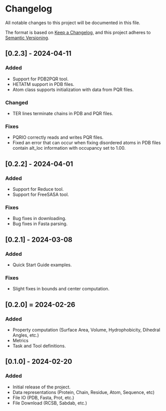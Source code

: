 # Changelog

All notable changes to this project will be documented in this file.

The format is based on [Keep a Changelog](https://keepachangelog.com/en/1.0.0/),
and this project adheres to [Semantic Versioning](https://semver.org/spec/v2.0.0.html).

## [0.2.3] - 2024-04-11

### Added
- Support for PDB2PQR tool.
- HETATM support in PDB files.
- Atom class supports initialization with data from PQR files.

### Changed
- TER lines terminate chains in PDB and PQR files.

### Fixes
- PQRIO correctly reads and writes PQR files.
- Fixed an error that can occur when fixing disordered atoms in PDB files contain alt_loc information with occupancy set to 1.00.

## [0.2.2] - 2024-04-01

### Added
- Support for Reduce tool.
- Support for FreeSASA tool.

### Fixes
- Bug fixes in downloading.
- Bug fixes in Fasta parsing.

## [0.2.1] - 2024-03-08

### Added
- Quick Start Guide examples.

### Fixes
- Slight fixes in bounds and center computation.

## [0.2.0] = 2024-02-26

### Added
- Property computation (Surface Area, Volume, Hydrophobicity, Dihedral Angles, etc.)
- Metrics
- Task and Tool definitions.

## [0.1.0] - 2024-02-20 

### Added
- Initial release of the project. 
- Data representations (Protein, Chain, Residue, Atom, Sequence, etc)
- File IO (PDB, Fasta, Prot, etc.)
- File Download (RCSB, Sabdab, etc.)




